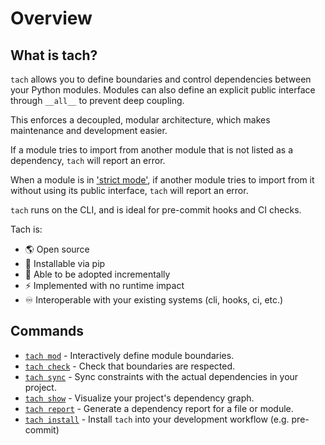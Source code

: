 # Overview

## What is tach?
`tach` allows you to define boundaries and control dependencies between your Python modules.
Modules can also define an explicit public interface through `__all__` to prevent deep coupling.

This enforces a decoupled, modular architecture, which makes maintenance and development easier.

If a module tries to import from another module that is not listed as a dependency, `tach` will report an error.

When a module is in ['strict mode'](strict-mode.md), if another module tries to import from it without using its public interface, `tach` will report an error.

`tach` runs on the CLI, and is ideal for pre-commit hooks and CI checks.

Tach is:

- 🌎 Open source
- 🐍 Installable via pip
- 🔧 Able to be adopted incrementally
- ⚡ Implemented with no runtime impact
- ♾️ Interoperable with your existing systems (cli, hooks, ci, etc.)

## Commands
* [`tach mod`](usage.md#tach-mod) - Interactively define module boundaries.
* [`tach check`](usage.md#tach-check) - Check that boundaries are respected.
* [`tach sync`](usage.md#tach-sync) - Sync constraints with the actual dependencies in your project.
* [`tach show`](usage.md#tach-show) - Visualize your project's dependency graph.
* [`tach report`](usage.md#tach-report) - Generate a dependency report for a file or module.
* [`tach install`](usage.md#tach-install) - Install `tach` into your development workflow (e.g. pre-commit)
